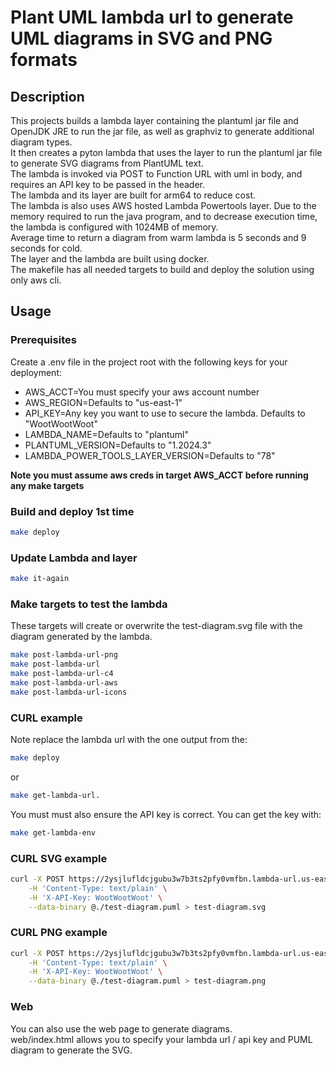 # Plant UML lambda url to generate UML diagrams in SVG and PNG formats

## Description
This projects builds a lambda layer containing the plantuml jar file and OpenJDK JRE to run the jar file, as well as graphviz to generate additional diagram types.  
It then creates a pyton lambda that uses the layer to run the plantuml jar file to generate SVG diagrams from PlantUML text.  
The lambda is invoked via POST to Function URL with uml in body, and requires an API key to be passed in the header.  
The lambda and its layer are built for arm64 to reduce cost.  
The lambda is also uses AWS hosted Lambda Powertools layer.
Due to the memory required to run the java program, and to decrease execution time, the lambda is configured with 1024MB of memory.  
Average time to return a diagram from warm lambda is 5 seconds and 9 seconds for cold.  
The layer and the lambda are built using docker.  
The makefile has all needed targets to build and deploy the solution using only aws cli.

## Usage
### Prerequisites
Create a .env file in the project root with the following keys for your deployment:
* AWS_ACCT=You must specify your aws account number
* AWS_REGION=Defaults to "us-east-1"
* API_KEY=Any key you want to use to secure the lambda. Defaults to "WootWootWoot"
* LAMBDA_NAME=Defaults to "plantuml"
* PLANTUML_VERSION=Defaults to "1.2024.3"
* LAMBDA_POWER_TOOLS_LAYER_VERSION=Defaults to "78"

**Note you must assume aws creds in target AWS_ACCT before running any make targets**

### Build and deploy 1st time
```bash
make deploy
```
### Update Lambda and layer
```bash
make it-again
```

### Make targets to test the lambda 
These targets will create or overwrite the test-diagram.svg file with the diagram generated by the lambda.
```bash
make post-lambda-url-png
make post-lambda-url
make post-lambda-url-c4
make post-lambda-url-aws
make post-lambda-url-icons
```



### CURL example
Note replace the lambda url with the one output from the: 
```bash
make deploy
```
or
```bash
make get-lambda-url.  
```
You must must also ensure the API key is correct. You can get the key with: 
```bash
make get-lambda-env
```

### CURL SVG example
```bash
curl -X POST https://2ysjlufldcjgubu3w7b3ts2pfy0vmfbn.lambda-url.us-east-1.on.aws/ \
	-H 'Content-Type: text/plain' \
	-H 'X-API-Key: WootWootWoot' \
	--data-binary @./test-diagram.puml > test-diagram.svg
```

### CURL PNG example
```bash
curl -X POST https://2ysjlufldcjgubu3w7b3ts2pfy0vmfbn.lambda-url.us-east-1.on.aws/?format=png \
	-H 'Content-Type: text/plain' \
	-H 'X-API-Key: WootWootWoot' \
	--data-binary @./test-diagram.puml > test-diagram.png
```

### Web
You can also use the web page to generate diagrams.  
web/index.html allows you to specify your lambda url / api key and PUML diagram to generate the SVG.
